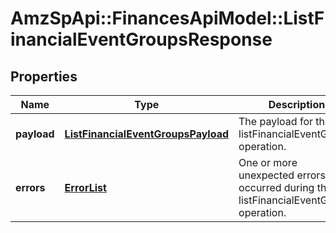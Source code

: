 # AmzSpApi::FinancesApiModel::ListFinancialEventGroupsResponse

## Properties
Name | Type | Description | Notes
------------ | ------------- | ------------- | -------------
**payload** | [**ListFinancialEventGroupsPayload**](ListFinancialEventGroupsPayload.md) | The payload for the listFinancialEventGroups operation. | [optional] 
**errors** | [**ErrorList**](ErrorList.md) | One or more unexpected errors occurred during the listFinancialEventGroups operation. | [optional] 


